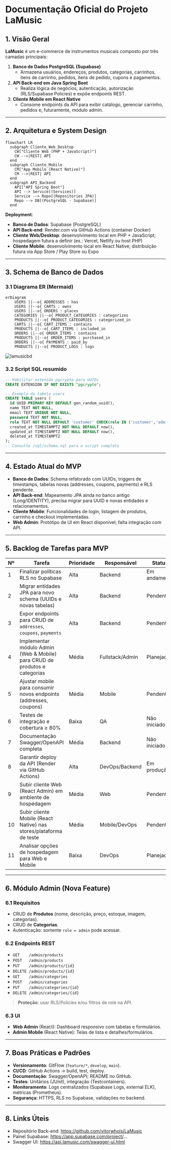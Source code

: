# Documentação Oficial do Projeto LaMusic

## 1. Visão Geral

**LaMusic** é um e-commerce de instrumentos musicais composto por três camadas principais:

1. **Banco de Dados PostgreSQL (Supabase)**
   - Armazena usuários, endereços, produtos, categorias, carrinhos, itens de carrinho, pedidos, itens de pedido, cupons e pagamentos.
2. **API Back-end em Java Spring Boot**
   - Realiza lógica de negócios, autenticação, autorização (RLS/Supabase Policies) e expõe endpoints REST.
3. **Cliente Mobile em React Native**
   - Consome endpoints da API para exibir catálogo, gerenciar carrinho, pedidos e, futuramente, módulo admin.

------

## 2. Arquitetura e System Design

```mermaid
flowchart LR
  subgraph Cliente_Web_Desktop
    CW["Cliente Web (PHP + JavaScript)"]
    CW -->|REST| API
  end
  subgraph Cliente_Mobile
    CM["App Mobile (React Native)"]
    CM -->|REST| API
  end
  subgraph API_Backend
    API["API Spring Boot"]
    API --> Service[(Services)]
    Service --> Repo[(Repositories JPA)]
    Repo --> DB[(PostgreSQL - Supabase)]
  end

```

**Deployment**:

- **Banco de Dados**: Supabase (PostgreSQL)
- **API Back-end**: Render.com via GitHub Actions (container Docker)
- **Cliente Web/Desktop**: desenvolvimento local em PHP + JavaScript; hospedagem futura a definir (ex.: Vercel, Netlify ou host PHP)
- **Cliente Mobile**: desenvolvimento local em React Native; distribuição futura via App Store / Play Store ou Expo

------

## 3. Schema de Banco de Dados

### 3.1 Diagrama ER (Mermaid)

```mermaid
erDiagram
    USERS ||--o{ ADDRESSES : has
    USERS ||--o{ CARTS : owns
    USERS ||--o{ ORDERS : places
    CATEGORIES ||--o{ PRODUCT_CATEGORIES : categorizes
    PRODUCTS ||--o{ PRODUCT_CATEGORIES : categorized_in
    CARTS ||--o{ CART_ITEMS : contains
    PRODUCTS ||--o{ CART_ITEMS : included_in
    ORDERS ||--o{ ORDER_ITEMS : contains
    PRODUCTS ||--o{ ORDER_ITEMS : purchased_in
    ORDERS ||--o{ PAYMENTS : paid_by
    PRODUCTS ||--o{ PRODUCT_LOGS : logs
```



![lamusicbd](C:\Users\Vitor\Pictures\lamusicbd.svg)

### 3.2 Script SQL resumido



```sql
-- Habilitar extensão pgcrypto para UUIDs
CREATE EXTENSION IF NOT EXISTS "pgcrypto";

-- Exemplo da tabela users
CREATE TABLE users (
  id UUID PRIMARY KEY DEFAULT gen_random_uuid(),
  name TEXT NOT NULL,
  email TEXT UNIQUE NOT NULL,
  password TEXT NOT NULL,
  role TEXT NOT NULL DEFAULT 'customer' CHECK(role IN ('customer','admin')),
  created_at TIMESTAMPTZ NOT NULL DEFAULT now(),
  updated_at TIMESTAMPTZ NOT NULL DEFAULT now(),
  deleted_at TIMESTAMPTZ
);
-- Consulte /sql/schema.sql para o script completo
```

------

## 4. Estado Atual do MVP

- **Banco de Dados**: Schema refatorado com UUIDs, triggers de timestamps, tabelas novas (addresses, coupons, payments) e RLS pendente.
- **API Back-end**: Mapeamento JPA ainda no banco antigo (Long/IDENTITY), precisa migrar para UUID e novas entidades e relacionamentos.
- **Cliente Mobile**: Funcionalidades de login, listagem de produtos, carrinho e checkout implementadas.
- **Web Admin**: Protótipo de UI em React disponível; falta integração com API.

------

## 5. Backlog de Tarefas para MVP

| Nº   | Tarefa                                                       | Prioridade | Responsável     | Status       |
| ---- | ------------------------------------------------------------ | ---------- | --------------- | ------------ |
| 1    | Finalizar políticas RLS no Supabase                          | Alta       | Backend         | Em andamento |
| 2    | Migrar entidades JPA para novo schema (UUIDs e novas tabelas) | Alta       | Backend         | Pendente     |
| 3    | Expor endpoints para CRUD de `addresses`, `coupons`, `payments` | Alta       | Backend         | Pendente     |
| 4    | Implementar módulo Admin (Web & Mobile) para CRUD de produtos e categorias | Média      | Fullstack/Admin | Planejado    |
| 5    | Ajustar mobile para consumir novos endpoints (addresses, coupons) | Média      | Mobile          | Pendente     |
| 6    | Testes de integração e cobertura ≥ 80%                       | Baixa      | QA              | Não iniciado |
| 7    | Documentação Swagger/OpenAPI completa                        | Média      | Backend         | Não iniciado |
| 8    | Garantir deploy da API (Render via GitHub Actions)           | Alta       | DevOps/Backend  | Em produção  |
| 9    | Subir cliente Web (React Admin) em ambiente de hospedagem    | Média      | Web             | Pendente     |
| 10   | Subir cliente Mobile (React Native) nas stores/plataforma de teste | Média      | Mobile/DevOps   | Pendente     |
| 11   | Analisar opções de hospedagem para Web e Mobile              | Baixa      | DevOps          | Planejado    |

------

## 6. Módulo Admin (Nova Feature)

### 6.1 Requisitos

- CRUD de **Produtos** (nome, descrição, preço, estoque, imagem, categorias).
- CRUD de **Categorias**.
- Autenticação: somente `role = admin` pode acessar.

### 6.2 Endpoints REST

- `GET    /admin/products`
- `POST   /admin/products`
- `PUT    /admin/products/{id}`
- `DELETE /admin/products/{id}`
- `GET    /admin/categories`
- `POST   /admin/categories`
- `PUT    /admin/categories/{id}`
- `DELETE /admin/categories/{id}`

> **Proteção**: usar RLS/Policies e/ou filtros de role na API.

### 6.3 UI

- **Web Admin** (React): Dashboard responsivo com tabelas e formulários.
- **Admin Mobile** (React Native): Telas de lista e detalhes/formulários.

------

## 7. Boas Práticas e Padrões

- **Versionamento**: GitFlow (`feature/*`, `develop`, `main`).
- **CI/CD**: GitHub Actions → build, test, deploy.
- **Documentação**: Swagger/OpenAPI; README no GitHub.
- **Testes**: Unitários (JUnit), integração (Testcontainers).
- **Monitoramento**: Logs centralizados (Supabase Logs, external ELK), métricas (Prometheus).
- **Segurança**: HTTPS, RLS no Supabase, validações no backend.

------

## 8. Links Úteis

- Repositório Back-end: https://github.com/vitorwhois/LaMusic
- Painel Supabase: https://app.supabase.com/project/...
- Swagger UI: https://api.lamusic.com/swagger-ui.html

